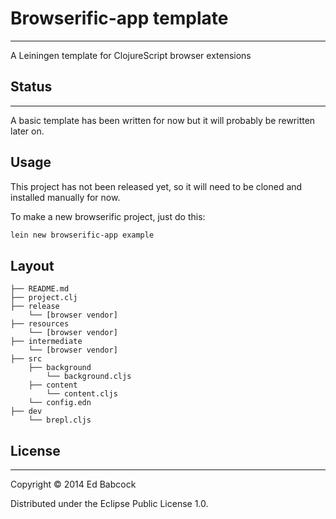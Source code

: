 # Browserific-app template
--------------------------
A Leiningen template for ClojureScript browser extensions


## Status
---------

A basic template has been written for now but it will probably be rewritten
later on.

## Usage

This project has not been released yet, so it will need to be cloned and
installed manually for now.

To make a new browserific project, just do this:

```sh
lein new browserific-app example
```


## Layout

```
├── README.md
├── project.clj
├── release
    └── [browser vendor]
├── resources
    └── [browser vendor]
├── intermediate
    └── [browser vendor]
├── src
    ├── background
        └── background.cljs
    ├── content
        └── content.cljs
    └── config.edn
├── dev
    └── brepl.cljs
```

## License
----------

Copyright © 2014 Ed Babcock

Distributed under the Eclipse Public License 1.0.
